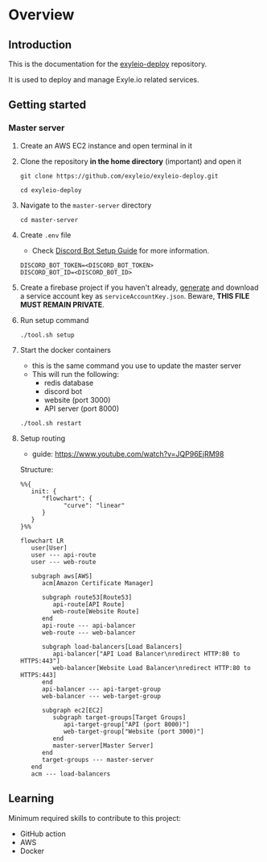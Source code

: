 # Overview

## Introduction

This is the documentation for the
[exyleio-deploy](https://github.com/exyleio/exyleio-deploy)
repository.

It is used to deploy and manage Exyle.io related services.

## Getting started

### Master server

1. Create an AWS EC2 instance and open terminal in it

2. Clone the repository **in the home directory** (important) and open it

   ```
   git clone https://github.com/exyleio/exyleio-deploy.git
   ```

   ```
   cd exyleio-deploy
   ```

3. Navigate to the `master-server` directory

   ```
   cd master-server
   ```

4. Create `.env` file

   - Check [Discord Bot Setup Guide](/docs/projects/discord-bot/overview#getting-started) for
     more information.

   ```dosini
   DISCORD_BOT_TOKEN=<DISCORD_BOT_TOKEN>
   DISCORD_BOT_ID=<DISCORD_BOT_ID>
   ```

5. Create a firebase project if you haven't already,
   [generate](https://console.firebase.google.com/u/0/project/_/settings/serviceaccounts/adminsdk)
   and download a service account key as `serviceAccountKey.json`.
   Beware, **THIS FILE MUST REMAIN PRIVATE**.

6. Run setup command

   ```
   ./tool.sh setup
   ```

7. Start the docker containers

   - this is the same command you use to update the master server
   - This will run the following:
     - redis database
     - discord bot
     - website (port 3000)
     - API server (port 8000)

   ```
   ./tool.sh restart
   ```

8. Setup routing

   - guide: https://www.youtube.com/watch?v=JQP96EjRM98

   Structure:

   ```mermaid
   %%{
      init: {
         "flowchart": {
               "curve": "linear"
         }
      }
   }%%

   flowchart LR
      user[User]
      user --- api-route
      user --- web-route

      subgraph aws[AWS]
         acm[Amazon Certificate Manager]

         subgraph route53[Route53]
            api-route[API Route]
            web-route[Website Route]
         end
         api-route --- api-balancer
         web-route --- web-balancer

         subgraph load-balancers[Load Balancers]
            api-balancer["API Load Balancer\nredirect HTTP:80 to HTTPS:443"]
            web-balancer[Website Load Balancer\nredirect HTTP:80 to HTTPS:443]
         end
         api-balancer --- api-target-group
         web-balancer --- web-target-group

         subgraph ec2[EC2]
            subgraph target-groups[Target Groups]
               api-target-group["API (port 8000)"]
               web-target-group["Website (port 3000)"]
            end
            master-server[Master Server]
         end
         target-groups --- master-server
      end
      acm --- load-balancers
   ```

## Learning

Minimum required skills to contribute to this project:

- GitHub action
- AWS
- Docker
